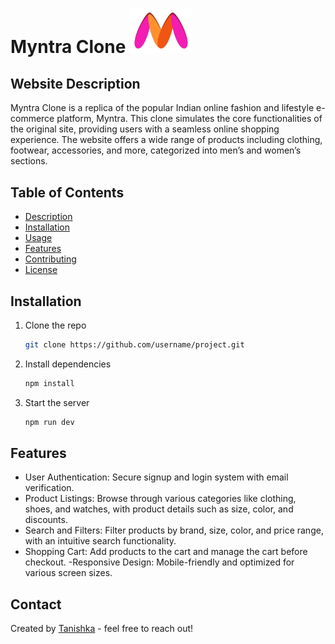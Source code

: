# Myntra Clone <img width="100px"  src="./frontend/public/images/home/myntra.png"/>

## Website Description
Myntra Clone is a replica of the popular Indian online fashion and lifestyle e-commerce platform, Myntra. This clone simulates the core functionalities of the original site, providing users with a seamless online shopping experience. The website offers a wide range of products including clothing, footwear, accessories, and more, categorized into men’s and women’s sections.

## Table of Contents
- [Description](#description)
- [Installation](#installation)
- [Usage](#usage)
- [Features](#features)
- [Contributing](#contributing)
- [License](#license)

## Installation
1. Clone the repo
    ```bash
    git clone https://github.com/username/project.git
    ```
2. Install dependencies
    ```bash
    npm install
    ```
3. Start the server
    ```bash
    npm run dev
    ```

## Features
- User Authentication: Secure signup and login system with email verification.
- Product Listings: Browse through various categories like clothing, shoes, and watches, with product details such as size, color, and discounts.
- Search and Filters: Filter products by brand, size, color, and price range, with an intuitive search functionality.
- Shopping Cart: Add products to the cart and manage the cart before checkout.
-Responsive Design: Mobile-friendly and optimized for various screen sizes.

## Contact
Created by [Tanishka](https://github.com/tanishkasharmaaa/Myntra) - feel free to reach out!

